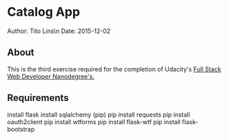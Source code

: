 # Catalog App

Author: Tito Lins\n
Date: 2015-12-02

## About

This is the third exercise required for the completion of Udacity's [Full Stack Web Developer Nanodegree's.](https://www.udacity.com/course/full-stack-web-developer-nanodegree--nd004)

## Requirements


install flask
install sqlalchemy (pip)
pip install requests
pip install oauth2client
pip install wtforms
pip install flask-wtf
pip install flask-bootstrap

